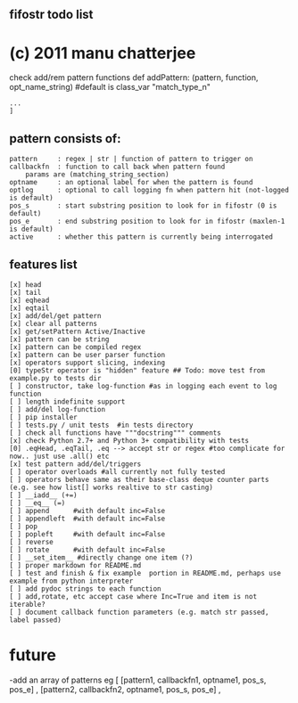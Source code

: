 ## fifostr todo list
#
#  (c) 2011 manu chatterjee 

check add/rem pattern functions
def addPattern: (pattern, function, opt_name_string) #default is class_var "match_type_n"


	...
	]

## pattern consists of:
	pattern 	: regex | str | function of pattern to trigger on
	callbackfn 	: function to call back when pattern found
		params are (matching_string_section) 
	optname 	: an optional label for when the pattern is found
	optlog		: optional to call logging fn when pattern hit (not-logged is default)
	pos_s		: start substring position to look for in fifostr (0 is default)
	pos_e		: end substring position to look for in fifostr (maxlen-1 is default)
	active		: whether this pattern is currently being interrogated

## features list
	[x] head
	[x] tail
	[x] eqhead
	[x] eqtail
	[x] add/del/get pattern
	[x] clear all patterns
	[x] get/setPattern Active/Inactive
	[x] pattern can be string
	[x] pattern can be compiled regex
	[x] pattern can be user parser function
	[x] operators support slicing, indexing
	[0] typeStr operator is "hidden" feature ## Todo: move test from example.py to tests dir
	[ ] constructor, take log-function #as in logging each event to log function
	[ ] length indefinite support
	[ ] add/del log-function
	[ ] pip installer
	[ ] tests.py / unit tests  #in tests directory
	[ ] check all functions have """docstring""" comments
	[x] check Python 2.7+ and Python 3+ compatibility with tests
	[0] .eqHead, .eqTail, .eq --> accept str or regex #too complicate for now.. just use .all() etc
	[x] test pattern add/del/triggers
	[ ] operator overloads #all currently not fully tested
	[ ] operators behave same as their base-class deque counter parts (e.g. see how list[] works realtive to str casting)
	[ ] __iadd__ (+=)
	[ ] __eq__ (=)
	[ ] append 		#with default inc=False 
	[ ] appendleft  #with default inc=False
	[ ] pop
	[ ] popleft		#with default inc=False
	[ ] reverse
	[ ] rotate		#with default inc=False
	[ ] __set_item__ #directly change one item (?)
	[ ]	proper markdown for README.md
	[ ] test and finish & fix example  portion in README.md, perhaps use example from python interpreter
	[ ] add pydoc strings to each function
	[ ] add,rotate, etc accept case where Inc=True and item is not iterable?
	[ ] document callback function parameters (e.g. match str passed, label passed)



# future
-add an array of patterns  eg 
	[
		[pattern1, callbackfn1, optname1,  pos_s, pos_e] ,
		[pattern2, callbackfn2, optname1,  pos_s, pos_e] ,
	